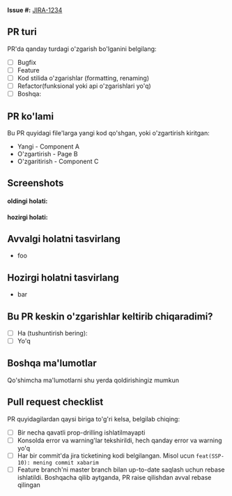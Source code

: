 **Issue #:** [JIRA-1234](https://mohirpool.atlassian.net/browse/IT-1234)

## PR turi

PR'da qanday turdagi o'zgarish bo'lganini belgilang:

- [ ] Bugfix
- [ ] Feature
- [ ] Kod stilida o'zgarishlar (formatting, renaming)
- [ ] Refactor(funksional yoki api o'zgarishlari yo'q)
- [ ] Boshqa:

## PR ko'lami

Bu PR quyidagi file'larga yangi kod qo'shgan, yoki o'zgartirish kiritgan:

- Yangi - Component A
- O'zgartirish - Page B
- O'zgaritirish - Component C

## Screenshots

#### oldingi holati:

#### hozirgi holati:

## Avvalgi holatni tasvirlang

- foo

## Hozirgi holatni tasvirlang

- bar

## Bu PR keskin o'zgarishlar keltirib chiqaradimi?

- [ ] Ha (tushuntirish bering):
- [ ] Yo'q

## Boshqa ma'lumotlar

Qo'shimcha ma'lumotlarni shu yerda qoldirishingiz mumkun

## Pull request checklist

PR quyidagilardan qaysi biriga to'g'ri kelsa, belgilab chiqing:

- [ ] Bir necha qavatli prop-drilling ishlatilmayapti
- [ ] Konsolda error va warning'lar tekshirildi, hech qanday error va warning
      yo'q
- [ ] Har bir commit'da jira ticketining kodi belgilangan. Misol ucun
      `feat(SSP-10): mening commit xabarim`
- [ ] Feature branch'ni master branch bilan up-to-date saqlash uchun rebase
      ishlatildi. Boshqacha qilib aytganda, PR raise qilishdan avval rebase
      qilingan